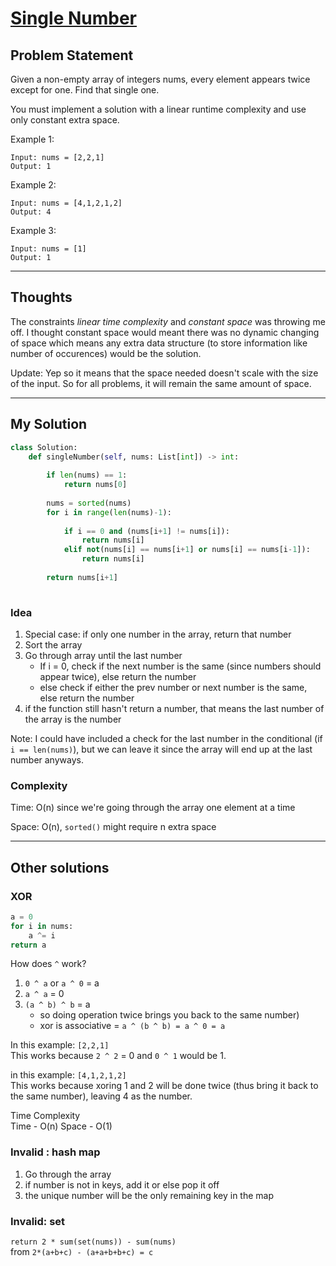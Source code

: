 # [Single Number](https://leetcode.com/problems/single-number/submissions/)

## Problem Statement
Given a non-empty array of integers nums, every element appears twice except for one. Find that single one.

You must implement a solution with a linear runtime complexity and use only constant extra space.

Example 1:
```
Input: nums = [2,2,1]
Output: 1
```

Example 2:
```
Input: nums = [4,1,2,1,2]
Output: 4
```

Example 3:
```
Input: nums = [1]
Output: 1
```
---

## Thoughts

The constraints *linear time complexity* and *constant space* was throwing me off. I thought constant space would meant there was no dynamic changing of space which means any extra data structure (to store information like number of occurences) would be the solution.

Update:
Yep so it means that the space needed doesn't scale with the size of the input. So for all problems, it will remain the same amount of space.

---

## My Solution

```python
class Solution:
    def singleNumber(self, nums: List[int]) -> int:
        
        if len(nums) == 1:
            return nums[0]
        
        nums = sorted(nums)
        for i in range(len(nums)-1):
            
            if i == 0 and (nums[i+1] != nums[i]):
                return nums[i]
            elif not(nums[i] == nums[i+1] or nums[i] == nums[i-1]):
                return nums[i]
            
        return nums[i+1]
        
```

### Idea
1. Special case: if only one number in the array, return that number
2. Sort the array
3. Go through array until the last number
    - If i = 0, check if the next number is the same (since numbers should appear twice), else return the number
    - else check if either the prev number or next number is the same, else return the number
4. if the function still hasn't return a number, that means the last number of the array is the number

Note: I could have included a check for the last number in the conditional (if `i == len(nums)`), but we can leave it since the array will end up at the last number anyways.

### Complexity

Time: O(n) since we're going through the array one element at a time  

Space: O(n), `sorted()` might require n extra space

---

## Other solutions

### XOR
```python
a = 0
for i in nums:
    a ^= i
return a
```

How does `^` work?
1. `0 ^ a` or `a ^ 0` = a
2. `a ^ a` = 0
3. `(a ^ b) ^ b` = a 
    - so doing operation twice brings you back to the same number)
    - xor is associative = `a ^ (b ^ b) = a ^ 0 = a`

In this example: `[2,2,1]`  
This works because `2 ^ 2` = 0 and `0 ^ 1` would be 1.

in this example: `[4,1,2,1,2]`  
This works because xoring 1 and 2 will be done twice (thus bring it back to the same number), leaving 4 as the number.

Time Complexity  
Time - O(n)
Space - O(1)

### Invalid : hash map
1. Go through the array
2. if number is not in keys, add it or else pop it off
3. the unique number will be the only remaining key in the map

### Invalid: set
`return 2 * sum(set(nums)) - sum(nums)`  
from
`2*(a+b+c) - (a+a+b+b+c) = c`